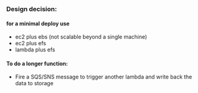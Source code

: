
### Design decision: 

#### for a minimal deploy use

- ec2 plus ebs (not scalable beyond a single machine)
- ec2 plus efs
- lambda plus efs

#### To do a longer function:
- Fire a SQS/SNS message to trigger another lambda and write back the data to storage